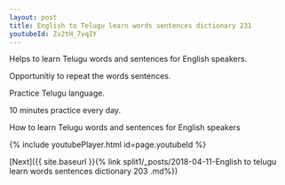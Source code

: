 ```yaml
---
layout: post
title: English to Telugu learn words sentences dictionary 231 
youtubeId: Zv2tH_7vqIY
---
```

 
 
Helps to learn Telugu words and sentences for English speakers.

Opportunitiy to repeat the words sentences. 

Practice Telugu language. 
 
10 minutes practice every day. 
 
How to learn Telugu words and sentences for English speakers 
 
{% include youtubePlayer.html id=page.youtubeId %}
 
 
[Next]({{ site.baseurl }}{% link  split1/_posts/2018-04-11-English to telugu learn words sentences dictionary 203 .md%})
 
